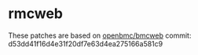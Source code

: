# rmcweb

These patches are based on [openbmc/bmcweb](https://github.com/openbmc/bmcweb) commit: d53dd41f16d4e31f20df7e63d4ea275166a581c9
